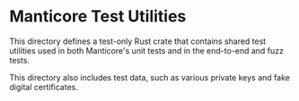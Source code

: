 # Manticore Test Utilities

This directory defines a test-only Rust crate that contains shared test
utilities used in both Manticore's unit tests and in the end-to-end and fuzz
tests.

This directory also includes test data, such as various private keys and fake
digital certificates.
